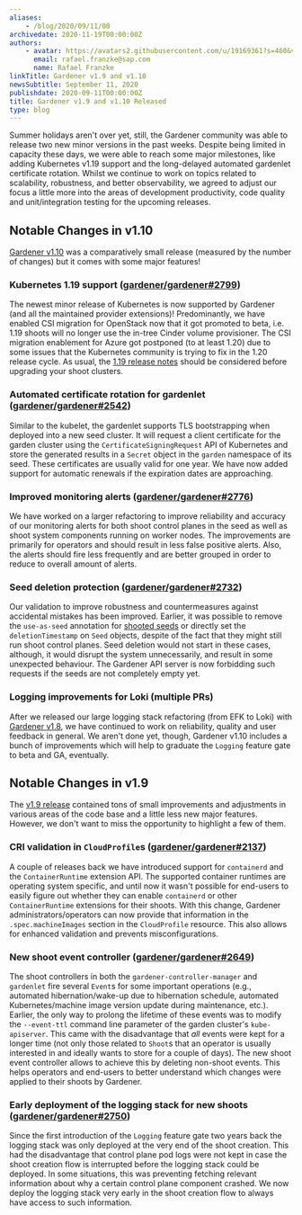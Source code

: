 ```yaml
---
aliases:
    - /blog/2020/09/11/00
archivedate: 2020-11-19T00:00:00Z
authors:
    - avatar: https://avatars2.githubusercontent.com/u/19169361?s=460&v=4
      email: rafael.franzke@sap.com
      name: Rafael Franzke
linkTitle: Gardener v1.9 and v1.10
newsSubtitle: September 11, 2020
publishdate: 2020-09-11T00:00:00Z
title: Gardener v1.9 and v1.10 Released
type: blog
---
```


Summer holidays aren't over yet, still, the Gardener community was able to release two new minor versions in the past weeks.
Despite being limited in capacity these days, we were able to reach some major milestones, like adding Kubernetes v1.19 support and the long-delayed automated gardenlet certificate rotation.
Whilst we continue to work on topics related to scalability, robustness, and better observability, we agreed to adjust our focus a little more into the areas of development productivity, code quality and unit/integration testing for the upcoming releases.

## Notable Changes in v1.10

[Gardener v1.10](https://github.com/gardener/gardener/releases/tag/v1.10.0) was a comparatively small release (measured by the number of changes) but it comes with some major features!

### Kubernetes 1.19 support ([gardener/gardener#2799](https://github.com/gardener/gardener/pull/2799))

The newest minor release of Kubernetes is now supported by Gardener (and all the maintained provider extensions)!
Predominantly, we have enabled CSI migration for OpenStack now that it got promoted to beta, i.e. 1.19 shoots will no longer use the in-tree Cinder volume provisioner.
The CSI migration enablement for Azure got postponed (to at least 1.20) due to some issues that the Kubernetes community is trying to fix in the 1.20 release cycle.
As usual, the [1.19 release notes](https://github.com/kubernetes/kubernetes/blob/master/CHANGELOG/CHANGELOG-1.19.md) should be considered before upgrading your shoot clusters.

### Automated certificate rotation for gardenlet ([gardener/gardener#2542](https://github.com/gardener/gardener/pull/2542))

Similar to the kubelet, the gardenlet supports TLS bootstrapping when deployed into a new seed cluster.
It will request a client certificate for the garden cluster using the `CertificateSigningRequest` API of Kubernetes and store the generated results in a `Secret` object in the `garden` namespace of its seed.
These certificates are usually valid for one year.
We have now added support for automatic renewals if the expiration dates are approaching.

### Improved monitoring alerts ([gardener/gardener#2776](https://github.com/gardener/gardener/pull/2776))

We have worked on a larger refactoring to improve reliability and accuracy of our monitoring alerts for both shoot control planes in the seed as well as shoot system components running on worker nodes.
The improvements are primarily for operators and should result in less false positive alerts.
Also, the alerts should fire less frequently and are better grouped in order to reduce to overall amount of alerts.

### Seed deletion protection ([gardener/gardener#2732](https://github.com/gardener/gardener/pull/2732))

Our validation to improve robustness and countermeasures against accidental mistakes has been improved.
Earlier, it was possible to remove the `use-as-seed` annotation for [shooted seeds](https://github.com/gardener/gardener/blob/master/docs/usage/shooted_seed.md) or directly set the `deletionTimestamp` on `Seed` objects, despite of the fact that they might still run shoot control planes.
Seed deletion would not start in these cases, although, it would disrupt the system unnecessarily, and result in some unexpected behaviour.
The Gardener API server is now forbidding such requests if the seeds are not completely empty yet.

### Logging improvements for Loki (multiple PRs)

After we released our large logging stack refactoring (from EFK to Loki) with [Gardener v1.8](https://gardener.cloud/blog/2020-08/00/), we have continued to work on reliability, quality and user feedback in general.
We aren't done yet, though, Gardener v1.10 includes a bunch of improvements which will help to graduate the `Logging` feature gate to beta and GA, eventually.

## Notable Changes in v1.9

The [v1.9 release](https://github.com/gardener/gardener/releases/tag/v1.9.0) contained tons of small improvements and adjustments in various areas of the code base and a little less new major features.
However, we don't want to miss the opportunity to highlight a few of them.

### CRI validation in `CloudProfile`s ([gardener/gardener#2137](https://github.com/gardener/gardener/pull/2137))

A couple of releases back we have introduced support for `containerd` and the `ContainerRuntime` extension API.
The supported container runtimes are operating system specific, and until now it wasn't possible for end-users to easily figure out whether they can enable `containerd` or other `ContainerRuntime` extensions for their shoots.
With this change, Gardener administrators/operators can now provide that information in the `.spec.machineImages` section in the `CloudProfile` resource.
This also allows for enhanced validation and prevents misconfigurations.

### New shoot event controller ([gardener/gardener#2649](https://github.com/gardener/gardener/pull/2649))

The shoot controllers in both the `gardener-controller-manager` and `gardenlet` fire several `Event`s for some important operations (e.g., automated hibernation/wake-up due to hibernation schedule, automated Kubernetes/machine image version update during maintenance, etc.).
Earlier, the only way to prolong the lifetime of these events was to modify the `--event-ttl` command line parameter of the garden cluster's `kube-apiserver`.
This came with the disadvantage that *all* events were kept for a longer time (not only those related to `Shoot`s that an operator is usually interested in and ideally wants to store for a couple of days).
The new shoot event controller allows to achieve this by deleting non-shoot events.
This helps operators and end-users to better understand which changes were applied to their shoots by Gardener.

### Early deployment of the logging stack for new shoots ([gardener/gardener#2750](https://github.com/gardener/gardener/pull/2750))

Since the first introduction of the `Logging` feature gate two years back the logging stack was only deployed at the very end of the shoot creation.
This had the disadvantage that control plane pod logs were not kept in case the shoot creation flow is interrupted before the logging stack could be deployed.
In some situations, this was preventing fetching relevant information about why a certain control plane component crashed.
We now deploy the logging stack very early in the shoot creation flow to always have access to such information.
